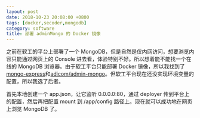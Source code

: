 ```yaml
---
layout: post
date: 2018-10-23 20:08:00 +0800
tags: [docker,secoder,mongodb]
category: software
title: 部署 adminMongo 的 Docker 镜像
---
```


之前在软工的平台上部署了一个 MongoDB，但是自然是仅内网访问，想要浏览内容只能通过网页上的 Console 进去看，体验特别不好。所以想着能不能找一个在线的 MongoDB 浏览器。由于软工平台只能部署 Docker 镜像，所以我找到了[mongo-express](https://hub.docker.com/_/mongo-express/)和[adicom/admin-mongo](https://hub.docker.com/r/adicom/admin-mongo/)。但软工平台现在还没实现环境变量的配置，所以我选了后者。

首先本地创建一个 app.json，让它监听 0.0.0.0:80，通过 deployer 传到平台上的配置，然后再把配置 mount 到 /app/config 路径上。现在就可以成功地在网页上浏览 MongoDB 了。

